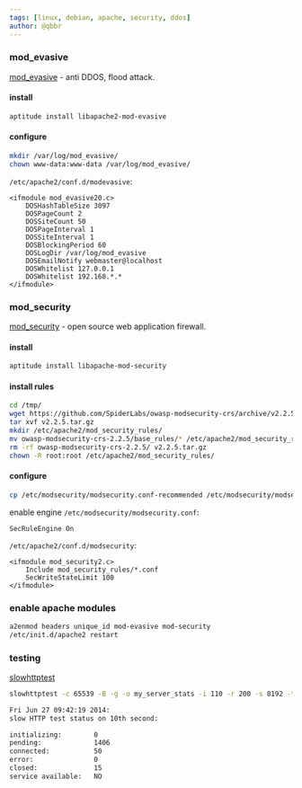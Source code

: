 ```yaml
---
tags: [linux, debian, apache, security, ddos]
author: @qbbr
---
```


### mod_evasive

[mod_evasive](http://www.zdziarski.com/blog/?page_id=442) - anti DDOS, flood attack.

#### install

```bash
aptitude install libapache2-mod-evasive
```

#### configure

```bash
mkdir /var/log/mod_evasive/
chown www-data:www-data /var/log/mod_evasive/
```

`/etc/apache2/conf.d/modevasive`:

```apache2
<ifmodule mod_evasive20.c>
	DOSHashTableSize 3097
	DOSPageCount 2
	DOSSiteCount 50
	DOSPageInterval 1
	DOSSiteInterval 1
	DOSBlockingPeriod 60
	DOSLogDir /var/log/mod_evasive
	DOSEmailNotify webmaster@localhost
	DOSWhitelist 127.0.0.1
	DOSWhitelist 192.168.*.*
</ifmodule>
```

### mod_security

[mod_security](https://modsecurity.org/) - open source web application firewall.

#### install

```bash
aptitude install libapache-mod-security
```

#### install rules

```bash
cd /tmp/
wget https://github.com/SpiderLabs/owasp-modsecurity-crs/archive/v2.2.5.tar.gz
tar xvf v2.2.5.tar.gz
mkdir /etc/apache2/mod_security_rules/
mv owasp-modsecurity-crs-2.2.5/base_rules/* /etc/apache2/mod_security_rules/
rm -rf owasp-modsecurity-crs-2.2.5/ v2.2.5.tar.gz
chown -R root:root /etc/apache2/mod_security_rules/
```

#### configure

```bash
cp /etc/modsecurity/modsecurity.conf-recommended /etc/modsecurity/modsecurity.conf
```

enable engine `/etc/modsecurity/modsecurity.conf`:

```apache2
SecRuleEngine On
```

`/etc/apache2/conf.d/modsecurity`:

```apache2
<ifmodule mod_security2.c>
	Include mod_security_rules/*.conf
	SecWriteStateLimit 100
</ifmodule>
```

### enable apache modules

```bash
a2enmod headers unique_id mod-evasive mod-security
/etc/init.d/apache2 restart
```

### testing

[slowhttptest](http://code.google.com/p/slowhttptest/)

```bash
slowhttptest -c 65539 -B -g -o my_server_stats -i 110 -r 200 -s 8192 -t FAKEVERB -u www.my-site.local -x 10 -p 3

Fri Jun 27 09:42:19 2014:
slow HTTP test status on 10th second:

initializing:        0
pending:             1406
connected:           50
error:               0
closed:              15
service available:   NO
```
